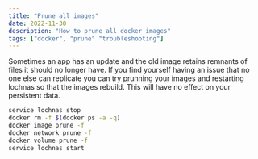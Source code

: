 ```yaml
---
title: "Prune all images"
date: 2022-11-30
description: "How to prune all docker images"
tags: ["docker", "prune" "troubleshooting"]
---
```


Sometimes an app has an update and the old image retains remnants of files it should no longer have. If you find yourself having an issue that no one else can replicate you can try prunning your images and restarting lochnas so that the images rebuild. This will have no effect on your persistent data.

```bash
service lochnas stop
docker rm -f $(docker ps -a -q)
docker image prune -f
docker network prune -f
docker volume prune -f
service lochnas start
```